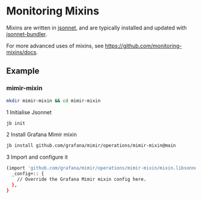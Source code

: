 # Monitoring Mixins

Mixins are written in [jsonnet](https://jsonnet.org/), and are typically installed and updated with [jsonnet-bundler](https://github.com/jsonnet-bundler/jsonnet-bundler).

For more advanced uses of mixins, see
<https://github.com/monitoring-mixins/docs>.

## Example

### mimir-mixin

```bash
mkdir mimir-mixin && cd mimir-mixin

```

1 Initialise Jsonnet

``` bash
jb init
```

2 Install Grafana Mimir mixin

``` bash
jb install github.com/grafana/mimir/operations/mimir-mixin@main
```

3 Import and configure it

``` bash
(import 'github.com/grafana/mimir/operations/mimir-mixin/mixin.libsonnet') + {
  _config+:: {
    // Override the Grafana Mimir mixin config here.
  },
}
```
